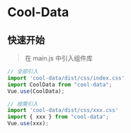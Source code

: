 # Cool-Data

<!-- <a href="https://www.npmjs.com/package/coolui-scroller"><img src="https://img.shields.io/npm/v/coolui-scroller.svg" alt="Version"></a>&nbsp;
<a href="https://www.npmjs.com/package/coolui-scroller"><img src="https://img.shields.io/npm/l/coolui-scroller.svg" alt="License"></a>&nbsp;
<a href="https://www.npmjs.com/package/coolui-scroller"><img src="https://img.shields.io/npm/dt/coolui-scroller" alt="Download"></a>&nbsp;
<a href="https://github.com/wzs28150/coolui-scroller"><img src="https://img.shields.io/github/stars/wzs28150/coolui-scroller?style=social" alt="Stars"></a> -->

## 快速开始

> 在 main.js 中引入组件库

```javascript
// 全部引入
import 'cool-data/dist/css/index.css'
import CoolData from "cool-data";
Vue.use(CoolData);

// 按需引入
import 'cool-data/dist/css/xxx.css'
import { xxx } from "cool-data";
Vue.use(xxx);
```
